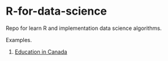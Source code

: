 # R-for-data-science
Repo for learn R and implementation data science algorithms.

Examples.
1. [Education in Canada](https://github.com/sergbelom/R-for-data-science/tree/Education_In_Canada)
